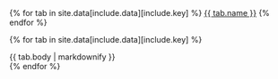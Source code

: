 <div class="mdl-tabs mdl-js-tabs mdl-js-ripple-effect">
  <div class="mdl-tabs__tab-bar">
    {% for tab in site.data[include.data][include.key] %}
      <a href="#{{ tab.id }}" class="mdl-tabs__tab {% if tab.active %}is-active{% endif %}">{{ tab.name }}</a>
    {% endfor %}
  </div>

  {% for tab in site.data[include.data][include.key] %}
    <div class="mdl-tabs__panel {% if tab.active %}is-active{% endif %}" id="{{ tab.id }}">
      {{ tab.body | markdownify }}
    </div>
  {% endfor %}
</div>